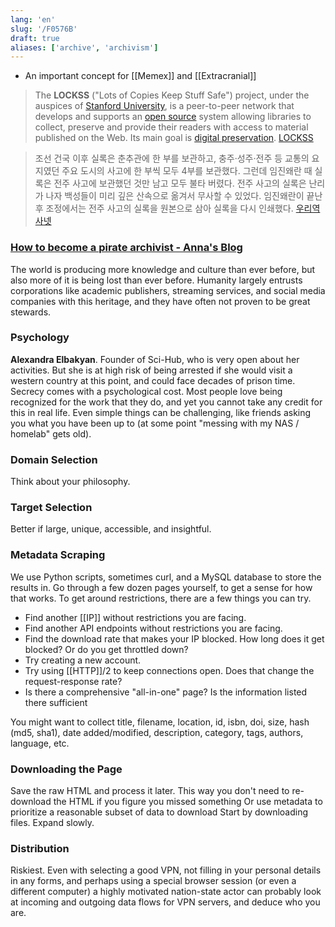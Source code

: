 ```yaml
---
lang: 'en'
slug: '/F0576B'
draft: true
aliases: ['archive', 'archivism']
---
```


- An important concept for [[Memex]] and [[Extracranial]]

> The **LOCKSS** ("Lots of Copies Keep Stuff Safe") project, under the auspices of [Stanford University](https://en.wikipedia.org/wiki/Stanford_University 'Stanford University'), is a peer-to-peer network that develops and supports an [open source](https://en.wikipedia.org/wiki/Open-source_software 'Open-source software') system allowing libraries to collect, preserve and provide their readers with access to material published on the Web. Its main goal is [digital preservation](https://en.wikipedia.org/wiki/Digital_preservation 'Digital preservation'). [LOCKSS](https://en.wikipedia.org/wiki/LOCKSS)

> 조선 건국 이후 실록은 춘추관에 한 부를 보관하고, 충주·성주·전주 등 교통의 요지였던 주요 도시의 사고에 한 부씩 모두 4부를 보관했다. 그런데 임진왜란 때 실록은 전주 사고에 보관했던 것만 남고 모두 불타 버렸다. 전주 사고의 실록은 난리가 나자 백성들이 미리 깊은 산속으로 옮겨서 무사할 수 있었다. 임진왜란이 끝난 후 조정에서는 전주 사고의 실록을 원본으로 삼아 실록을 다시 인쇄했다. [우리역사넷](http://contents.history.go.kr/mobile/eh/view.do?levelId=eh_r0250_0010&code=)

### [How to become a pirate archivist - Anna's Blog](http://annas-blog.org/blog-how-to-become-a-pirate-archivist.html)

The world is producing more knowledge and culture than ever before, but also more of it is being lost than ever before. Humanity largely entrusts corporations like academic publishers, streaming services, and social media companies with this heritage, and they have often not proven to be great stewards.

### Psychology

**Alexandra Elbakyan**. Founder of Sci-Hub, who is very open about her activities. But she is at high risk of being arrested if she would visit a western country at this point, and could face decades of prison time.
Secrecy comes with a psychological cost. Most people love being recognized for the work that they do, and yet you cannot take any credit for this in real life.
Even simple things can be challenging, like friends asking you what you have been up to (at some point "messing with my NAS / homelab" gets old).

### Domain Selection

Think about your philosophy.

### Target Selection

Better if large, unique, accessible, and insightful.

### Metadata Scraping

We use Python scripts, sometimes curl, and a MySQL database to store the results in.
Go through a few dozen pages yourself, to get a sense for how that works.
To get around restrictions, there are a few things you can try.

- Find another [[IP]] without restrictions you are facing.
- Find another API endpoints without restrictions you are facing.
- Find the download rate that makes your IP blocked. How long does it get blocked? Or do you get throttled down?
- Try creating a new account.
- Try using [[HTTP]]/2 to keep connections open. Does that change the request-response rate?
- Is there a comprehensive "all-in-one" page? Is the information listed there sufficient

You might want to collect title, filename, location, id, isbn, doi, size, hash (md5, sha1), date added/modified, description, category, tags, authors, language, etc.

### Downloading the Page

Save the raw HTML and process it later.
This way you don't need to re-download the HTML if you figure you missed something
Or use metadata to prioritize a reasonable subset of data to download
Start by downloading files.
Expand slowly.

### Distribution

Riskiest.
Even with selecting a good VPN, not filling in your personal details in any forms, and perhaps using a special browser session (or even a different computer)
a highly motivated nation-state actor can probably look at incoming and outgoing data flows for VPN servers, and deduce who you are.
